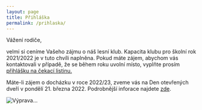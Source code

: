```yaml
---
layout: page
title: Přihláška
permalink: /prihlaska/
---
```

Vážení rodiče,

velmi si ceníme Vašeho zájmu o náš lesní klub. Kapacita klubu pro školní rok 2021/2022 je v tuto chvíli naplněna. Pokud máte zájem, abychom vás kontaktovali v případě, že se během roku uvolní místo, vyplňte prosím [přihlášku na čekací listinu.](https://docs.google.com/forms/d/e/1FAIpQLSdpfh4ZLk6OpJroxKuiZqFOHpd_pzUx1cq8JVYJolVMLE8O4A/viewform?usp=sf_link)

Máte-li zájem o docházku v roce 2022/23, zveme vás na Den otevřených dveří v pondělí 21. března 2022. Podrobnější inforace najdete [zde](http://www.malejov.eu/2022/03/13/den_otevrenych_dveri.html).


![Výprava...](/assets/gallery/2019-11-13_10-08-24.jpg)
